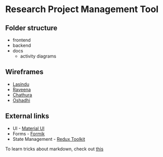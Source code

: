 # Research Project Management Tool

## Folder structure

- frontend
- backend
- docs
  - activity diagrams

## Wireframes

- [Lasindu](https://wireframepro.mockflow.com/view/MUYCsQXX9nb)
- [Raveena](add_you_link_here)
- [Chathura](https://wireframepro.mockflow.com/view/MK74VDkXAnb)
- [Oshadhi](add_you_link_here)


## External links

- UI - [Material UI](https://mui.com/)
- Forms - [Formik](https://formik.org/)
- State Management - [Redux Toolkit](https://redux-toolkit.js.org/)

To learn tricks about markdown, check out [this](https://www.markdownguide.org/cheat-sheet/)
